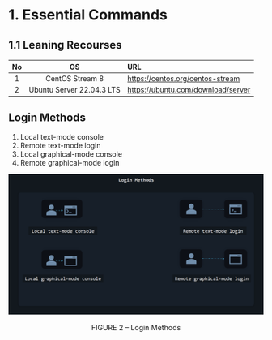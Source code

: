 # 1. Essential Commands
## 1.1 Leaning Recourses
|No|OS|URL|
| :-: | :-: | :- |
|1|CentOS Stream 8|https://centos.org/centos-stream|
|2|Ubuntu Server 22.04.3 LTS|https://ubuntu.com/download/server|

<!--This is will show off relate to the Linux login methods-->
## Login Methods
1. Local text-mode console
2. Remote text-mode login
3. Local graphical-mode console
4. Remote graphical-mode login

![FIGURE 2 – Login Methods](../Media/FIGURE-2.png)
<p align="center"> FIGURE 2 – Login Methods </p>
